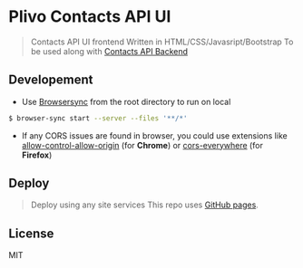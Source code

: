 # Plivo Contacts API UI

> Contacts API UI frontend
> Written in HTML/CSS/Javasript/Bootstrap
> To be used along with [Contacts API Backend](https://github.com/jithinjk/plivoapp)

Developement
----
- Use [Browsersync](https://www.browsersync.io) from the root directory to run on local
```sh
$ browser-sync start --server --files '**/*'
```
- If any CORS issues are found in browser, you could use extensions like [allow-control-allow-origin](https://chrome.google.com/webstore/detail/allow-control-allow-origi/nlfbmbojpeacfghkpbjhddihlkkiljbi/related?hl=en) (for **Chrome**) or [cors-everywhere](https://addons.mozilla.org/en-US/firefox/addon/cors-everywhere/) (for **Firefox**)

Deploy
----
> Deploy using any site services
> This repo uses [GitHub pages](https://pages.github.com/).

License
----
MIT
